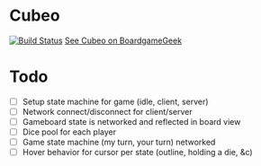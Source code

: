 # Cubeo 
[![Build Status](https://travis-ci.org/dooderino/cubeo.svg?branch=master)](https://travis-ci.org/dooderino/cubeo)
[See Cubeo on BoardgameGeek](https://boardgamegeek.com/boardgame/191916/cubeo)

# Todo
- [ ] Setup state machine for game (idle, client, server)
- [ ] Network connect/disconnect for client/server
- [ ] Gameboard state is networked and reflected in board view
- [ ] Dice pool for each player
- [ ] Game state machine (my turn, your turn) networked
- [ ] Hover behavior for cursor per state (outline, holding a die, &c)
